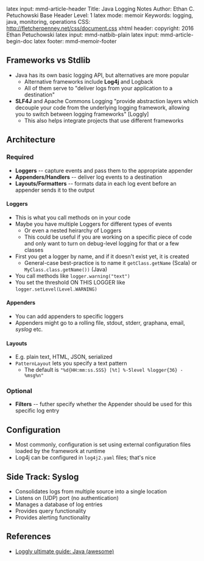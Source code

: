 latex input:    mmd-article-header
Title:          Java Logging Notes
Author:         Ethan C. Petuchowski
Base Header Level:      1
latex mode:     memoir
Keywords:       logging, java, monitoring, operations
CSS:            http://fletcherpenney.net/css/document.css
xhtml header:   <script type="text/javascript" src="http://cdn.mathjax.org/mathjax/latest/MathJax.js?config=TeX-AMS-MML_HTMLorMML"></script>
copyright:      2016 Ethan Petuchowski
latex input:    mmd-natbib-plain
latex input:    mmd-article-begin-doc
latex footer:   mmd-memoir-footer

## Frameworks vs Stdlib

* Java has its own basic logging API, but alternatives are more popular
    * Alternative frameworks include __Log4j__ and Logback
    * All of them serve to "deliver logs from your application to a destination"
* __SLF4J__ and Apache Commons Logging "provide abstraction layers which
  decouple your code from the underlying logging framework, allowing you to
  switch between logging frameworks" [Loggly]
    * This also helps integrate projects that use different frameworks


## Architecture

### Required

* __Loggers__ -- capture events and pass them to the appropriate appender
* __Appenders/Handlers__ -- deliver log events to a destination
* __Layouts/Formatters__ -- formats data in each log event before an appender
  sends it to the output

#### Loggers

* This is what you call methods on in your code
* Maybe you have multiple Loggers for different types of events
    * Or even a nested heirarchy of Loggers
    * This could be useful if you are working on a specific piece of code and
      only want to turn on debug-level logging for that or a few classes
* First you get a logger by name, and if it doesn't exist yet, it is created
    * General-case best-practice is to name it `getClass.getName` (Scala) or
      `MyClass.class.getName())` (Java)
* You call methods like `logger.warning("text")`
* You set the threshold ON THIS LOGGER like `logger.setLevel(Level.WARNING)`

#### Appenders

* You can add appenders to specific loggers
* Appenders might go to a rolling file, stdout, stderr, graphana, email,
  _syslog_ etc.

#### Layouts

* E.g. plain text, HTML, JSON, serialized
* `PatternLayout` lets you specify a text pattern
    * The default is `"%d{HH:mm:ss.SSS} [%t] %-5level %logger{36} - %msg%n"`

### Optional

* __Filters__ -- futher specify whether the Appender should be used for this
  specific log entry

## Configuration

* Most commonly, configuration is set using external configuration files loaded
  by the framework at runtime
* Log4j can be configured in `log4j2.yaml` files; that's nice


## Side Track: Syslog

* Consolidates logs from multiple source into a single location
* Listens on (UDP) port (no authentication)
* Manages a database of log entries
* Provides query functionality
* Provides alerting functionality

## References

* [Loggly ultimate guide: Java (awesome)][lug]

[lug]: https://www.loggly.com/ultimate-guide/java-logging-basics/
